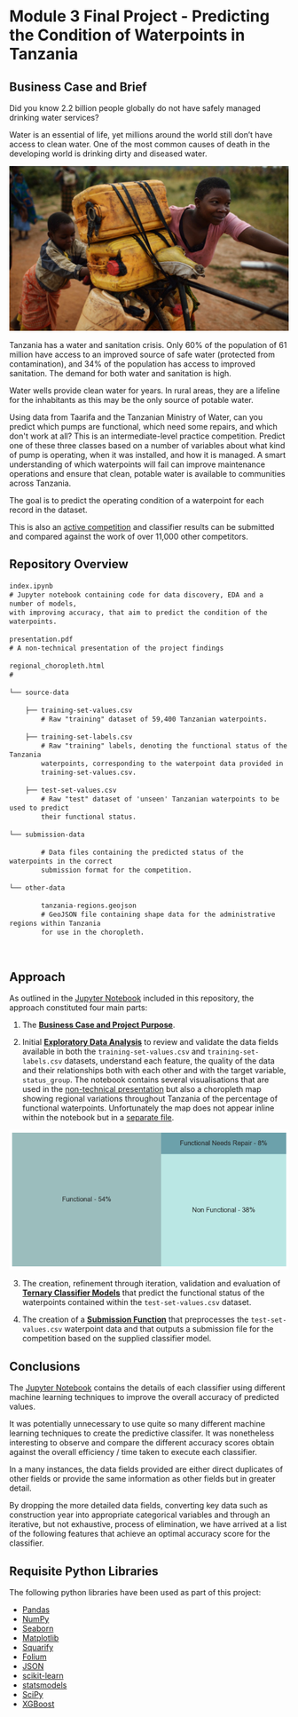 # Module 3 Final Project - Predicting the Condition of Waterpoints in Tanzania

## Business Case and Brief

Did you know 2.2 billion people globally do not have safely managed drinking water services?

Water is an essential of life, yet millions around the world still don’t have access to clean water. 
One of the most common causes of death in the developing world is drinking dirty and diseased water.

![Collecting Water Supplies in Tanzania](images/collecting-water-in-tanzania.jpeg)

Tanzania has a water and sanitation crisis. Only 60% of the population of 61 million have access to
an improved source of safe water (protected from contamination), and 34% of the population has access to improved sanitation. 
The demand for both water and sanitation is high.

Water wells provide clean water for years. In rural areas, they are a lifeline for the inhabitants as
this may be the only source of potable water.

Using data from Taarifa and the Tanzanian Ministry of Water, can you predict which pumps are functional, 
which need some repairs, and which don't work at all? This is an intermediate-level practice competition. 
Predict one of these three classes based on a number of variables about what kind of pump is operating, 
when it was installed, and how it is managed. A smart understanding of which waterpoints will fail can improve 
maintenance operations and ensure that clean, potable water is available to communities across Tanzania.

The goal is to predict the operating condition of a waterpoint for each record in the dataset.

This is also an [active competition](https://www.drivendata.org/competitions/7/pump-it-up-data-mining-the-water-table/page/23/) and classifier results can be submitted and compared against the work of over 11,000 other competitors.

## Repository Overview
```
index.ipynb             
# Jupyter notebook containing code for data discovery, EDA and a number of models, 
with improving accuracy, that aim to predict the condition of the waterpoints.

presentation.pdf        
# A non-technical presentation of the project findings

regional_choropleth.html
# 

└── source-data 

    ├── training-set-values.csv                 
        # Raw "training" dataset of 59,400 Tanzanian waterpoints.

    ├── training-set-labels.csv
        # Raw "training" labels, denoting the functional status of the Tanzania 
        waterpoints, corresponding to the waterpoint data provided in
        training-set-values.csv.   

    ├── test-set-values.csv                 
        # Raw "test" dataset of 'unseen' Tanzanian waterpoints to be used to predict
        their functional status.   

└── submission-data 
          
        # Data files containing the predicted status of the waterpoints in the correct
        submission format for the competition.

└── other-data

        tanzania-regions.geojson
        # GeoJSON file containing shape data for the administrative regions within Tanzania
        for use in the choropleth.



```

## Approach

As outlined in the [Jupyter Notebook](index.ipynb) included in this repository, the approach constituted four main parts:

1. The **[Business Case and Project Purpose](index.pynb#business-case)**.

2. Initial **[Exploratory Data Analysis](index.pynb#eda)** to review and validate the data fields available in both the `training-set-values.csv` and `training-set-labels.csv` datasets, understand each feature, the quality of the data and their relationships both with each other and with the target variable, `status_group`.  The notebook contains several visualisations that are used in the [non-technical presentation](presentation.pdf) but also a choropleth map showing regional variations throughout Tanzania of the percentage of functional waterpoints.  Unfortunately the map does not appear inline within the notebook but in a [separate file](regional_choropleth.html).

![Percentage Distribution of Waterpoints by Functional Status](images/percentage-distribution-of-waterpoints-by-functional-status.png)

3. The creation, refinement through iteration, validation and evaluation of **[Ternary Classifier Models](index.pynb#modelling)** that predict the functional status of the waterpoints contained within the `test-set-values.csv` dataset.

4. The creation of a **[Submission Function](index.pynb#competition-submission-file)** that preprocesses the `test-set-values.csv` waterpoint data and that outputs a submission file for the competition based on the supplied classifier model. 


## Conclusions

The [Jupyter Notebook](index.ipynb#modelling) contains the details of each classifier using different machine learning techniques to improve the overall accuracy of predicted values.

It was potentially unnecessary to use quite so many different machine learning techniques to create the predictive classifer. It was nonetheless interesting to observe and compare the different accuracy scores obtain against the overall efficiency / time taken to execute each classifier.

In a many instances, the data fields provided are either direct duplicates of other fields or provide the same information as other fields but in greater detail.

By dropping the more detailed data fields, converting key data such as construction year into appropriate categorical variables and through an iterative, but not exhaustive, process of elimination, we have arrived at a list of the following features that achieve an optimal accuracy score for the classifier.


## Requisite Python Libraries

The following python libraries have been used as part of this project:

* [Pandas](https://pandas.pydata.org/)
* [NumPy](https://numpy.org/)
* [Seaborn](https://seaborn.pydata.org/)
* [Matplotlib](https://matplotlib.org/)
* [Squarify](https://github.com/laserson/squarify)
* [Folium](https://python-visualization.github.io/folium/)
* [JSON](https://docs.python.org/3/library/json.html)
* [scikit-learn](https://scikit-learn.org/)
* [statsmodels](https://www.statsmodels.org/stable/index.html)
* [SciPy](https://www.scipy.org/)
* [XGBoost](https://xgboost.readthedocs.io/en/latest/)